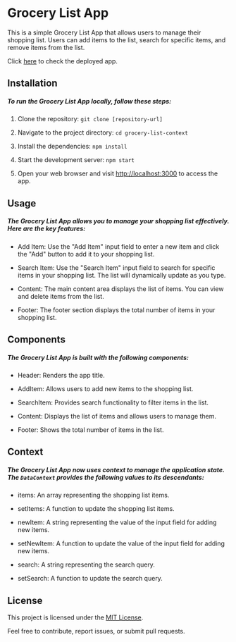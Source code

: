 Grocery List App
================

This is a simple Grocery List App that allows users to manage their shopping list. Users can add items to the list, search for specific items, and remove items from the list.

Click [here](https://grocery-list-app-context.onrender.com) to check the deployed app.

Installation
------------

##### To run the Grocery List App locally, follow these steps:

1. Clone the repository: `git clone [repository-url]`

2. Navigate to the project directory: `cd grocery-list-context`

3. Install the dependencies: `npm install`

4. Start the development server: `npm start`

5. Open your web browser and visit [http://localhost:3000](http://localhost:3000/) to access the app.

Usage
-----

##### The Grocery List App allows you to manage your shopping list effectively. Here are the key features:

- Add Item: Use the "Add Item" input field to enter a new item and click the "Add" button to add it to your shopping list.

- Search Item: Use the "Search Item" input field to search for specific items in your shopping list. The list will dynamically update as you type.

- Content: The main content area displays the list of items. You can view and delete items from the list.

- Footer: The footer section displays the total number of items in your shopping list.

Components
----------

##### The Grocery List App is built with the following components:

- Header: Renders the app title.

- AddItem: Allows users to add new items to the shopping list.

- SearchItem: Provides search functionality to filter items in the list.

- Content: Displays the list of items and allows users to manage them.

- Footer: Shows the total number of items in the list.

Context
-------

##### The Grocery List App now uses context to manage the application state. The `DataContext` provides the following values to its descendants:

- items: An array representing the shopping list items.

- setItems: A function to update the shopping list items.

- newItem: A string representing the value of the input field for adding new items.

- setNewItem: A function to update the value of the input field for adding new items.

- search: A string representing the search query.

- setSearch: A function to update the search query.

License
-------

This project is licensed under the [MIT License](https://chat.openai.com/LICENSE).

Feel free to contribute, report issues, or submit pull requests.